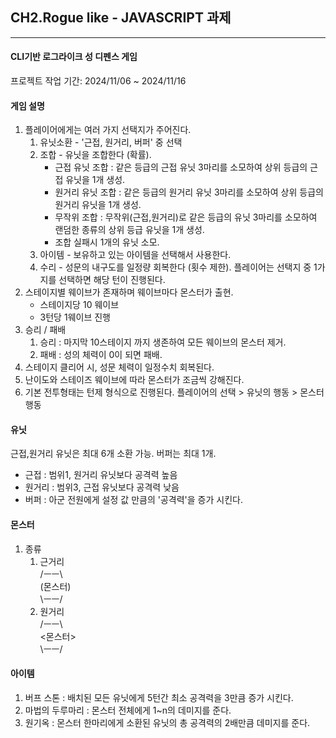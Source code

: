 ## CH2.Rogue like - JAVASCRIPT 과제
---

#### CLI기반 로그라이크 성 디펜스 게임
프로젝트 작업 기간: 2024/11/06 ~ 2024/11/16

#### 게임 설명
1. 플레이어에게는 여러 가지 선택지가 주어진다.
   1. 유닛소환 - '근접, 원거리, 버퍼' 중 선택
   2. 조합 - 유닛을 조합한다 (확률).
      - 근접 유닛 조합 : 같은 등급의 근접 유닛 3마리를 소모하여 상위 등급의 근접 유닛을 1개 생성.
      - 원거리 유닛 조합 : 같은 등급의 원거리 유닛 3마리를 소모하여 상위 등급의 원거리 유닛을 1개 생성.
      - 무작위 조합 : 무작위(근접,원거리)로 같은 등급의 유닛 3마리를 소모하여 랜덤한 종류의 상위 등급 유닛을 1개 생성.  
      - 조합 실패시 1개의 유닛 소모.
   3. 아이템 - 보유하고 있는 아이템을 선택해서 사용한다.
   4. 수리 - 성문의 내구도를 일정량 회복한다 (횟수 제한).
   플레이어는 선택지 중 1가지를 선택하면 해당 턴이 진행된다.
2. 스테이지별 웨이브가 존재하며 웨이브마다 몬스터가 출현.
   - 스테이지당 10 웨이브
   - 3턴당 1웨이브 진행
3. 승리 / 패배
   1. 승리 : 마지막 10스테이지 까지 생존하여 모든 웨이브의 몬스터 제거.
   2. 패배 : 성의 체력이 0이 되면 패배.
4. 스테이지 클리어 시, 성문 체력이 일정수치 회복된다.
5. 난이도와 스테이즈 웨이브에 따라 몬스터가 조금씩 강해진다.
6. 기본 전투형태는 턴제 형식으로 진행된다.
   플레이어의 선택 > 유닛의 행동 > 몬스터 행동

#### 유닛
근접,원거리 유닛은 최대 6개 소환 가능. 버퍼는 최대 1개.  
   - 근접 : 범위1, 원거리 유닛보다 공격력 높음
   - 원거리 : 범위3, 근접 유닛보다 공격력 낮음
   - 버퍼 : 아군 전원에게 설정 값 만큼의 '공격력'을 증가 시킨다.

#### 몬스터
1. 종류
    1. 근거리  
     /ㅡㅡ\            
    (몬스터)   
     \ㅡㅡ/   
    2. 원거리  
     /ㅡㅡ\   
    <몬스터>   
     \ㅡㅡ/  

#### 아이템
   1. 버프 스톤 : 배치된 모든 유닛에게 5턴간 최소 공격력을 3만큼 증가 시킨다.
   2. 마법의 두루마리 : 몬스터 전체에게 1~n의 데미지를 준다.
   3. 원기옥 : 몬스터 한마리에게 소환된 유닛의 총 공격력의 2배만큼 데미지를 준다.
